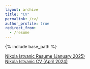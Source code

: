 ```yaml
---
layout: archive
title: "CV"
permalink: /cv/
author_profile: true
redirect_from:
  - /resume
---
```


{% include base_path %}

[Nikola Istvanic Resume (January 2025)](http://nikolaistvanic.github.io/files/NikolaIstvanicResume.pdf) \
[Nikola Istvanic CV (April 2024)](http://nikolaistvanic.github.io/files/NikolaIstvanicCV.pdf)
